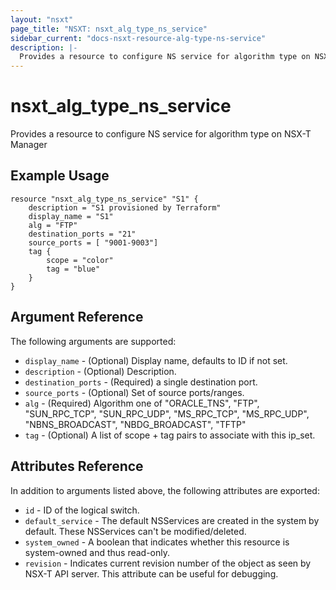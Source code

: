```yaml
---
layout: "nsxt"
page_title: "NSXT: nsxt_alg_type_ns_service"
sidebar_current: "docs-nsxt-resource-alg-type-ns-service"
description: |-
  Provides a resource to configure NS service for algorithm type on NSX-T Manager.
---
```


# nsxt_alg_type_ns_service

Provides a resource to configure NS service for algorithm type on NSX-T Manager

## Example Usage

```hcl
resource "nsxt_alg_type_ns_service" "S1" {
    description = "S1 provisioned by Terraform"
    display_name = "S1"
    alg = "FTP"
    destination_ports = "21"
    source_ports = [ "9001-9003"]
    tag {
        scope = "color"
        tag = "blue"
    }
}
```

## Argument Reference

The following arguments are supported:

* `display_name` - (Optional) Display name, defaults to ID if not set.
* `description` - (Optional) Description.
* `destination_ports` - (Required) a single destination port.
* `source_ports` - (Optional) Set of source ports/ranges.
* `alg` - (Required) Algorithm one of "ORACLE_TNS", "FTP", "SUN_RPC_TCP", "SUN_RPC_UDP", "MS_RPC_TCP", "MS_RPC_UDP", "NBNS_BROADCAST", "NBDG_BROADCAST", "TFTP"
* `tag` - (Optional) A list of scope + tag pairs to associate with this ip_set.

## Attributes Reference

In addition to arguments listed above, the following attributes are exported:

* `id` - ID of the logical switch.
* `default_service` - The default NSServices are created in the system by default. These NSServices can't be modified/deleted.
* `system_owned` - A boolean that indicates whether this resource is system-owned and thus read-only.
* `revision` - Indicates current revision number of the object as seen by NSX-T API server. This attribute can be useful for debugging.
